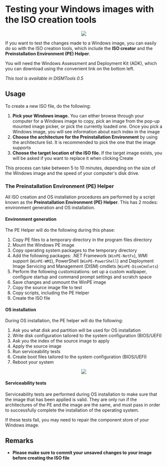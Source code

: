 # Testing your Windows images with the ISO creation tools

<p align="center">
	<img src="../../../res/img_tasks/tools/isocreator/isocreator.png" />
</p>

If you want to test the changes made to a Windows image, you can easily do so with the ISO creation tools, which include the **ISO creator** and the **Preinstallation Environment (PE) Helper**.

You will need the Windows Assessment and Deployment Kit (ADK), which you can download using the convenient link on the bottom left.

*This tool is available in DISMTools 0.5*

## Usage

To create a new ISO file, do the following:

1. **Pick your Windows image.** You can either browse through your computer for a Windows image to copy, pick an image from the pop-up mounted image picker, or pick the currently loaded one. Once you pick a Windows image, you will see information about each index in the image
2. **Choose the architecture for the Preinstallation Environment** by using the architecture list. It is recommended to pick the one that the image supports
3. **Choose the target location of the ISO file.** If the target image exists, you will be asked if you want to replace it when clicking Create

This process can take between 5 to 10 minutes, depending on the size of the Windows image and the speed of your computer's disk drive.

### The Preinstallation Environment (PE) Helper

All ISO creation and OS installation procedures are performed by a script known as the **Preinstallation Environment (PE) Helper**. This has 2 modes: environment generation and OS installation.

#### Environment generation

The PE Helper will do the following during this phase:

1. Copy PE files to a temporary directory in the program files directory
2. Mount the Windows PE image
3. Copy operating system packages to the temporary directory
4. Add the following packages: .NET Framework (`WinPE-NetFx`), WMI support (`WinPE-WMI`), PowerShell (`WinPE-PowerShell`) and Deployment Image Servicing and Management (DISM) cmdlets (`WinPE-DismCmdlets`)
5. Perform the following customizations: set up a custom wallpaper, configure startup and command prompt settings and scratch space
6. Save changes and unmount the WinPE image
7. Copy the source image file to test
8. Copy scripts, including the PE Helper
9. Create the ISO file

#### OS installation

During OS installation, the PE helper will do the following:

1. Ask you what disk and partition will be used for OS installation
2. Write disk configuration tailored to the system configuration (BIOS/UEFI)
3. Ask you the index of the source image to apply
4. Apply the source image
5. Run serviceability tests
6. Create boot files tailored to the system configuration (BIOS/UEFI)
7. Reboot your system

<p align="center">
	<img src="../../../res/img_tasks/tools/isocreator/DISMTools_PE.png" />
</p>

#### Serviceability tests

Serviceability tests are performed during OS installation to make sure that the image that has been applied is valid. They are only run if the architectures of the PE and the image are the same, and must pass in order to successfully complete the installation of the operating system.

If these tests fail, you may need to repair the component store of your Windows image.

## Remarks

- **Please make sure to commit your unsaved changes to your image before creating the ISO file**